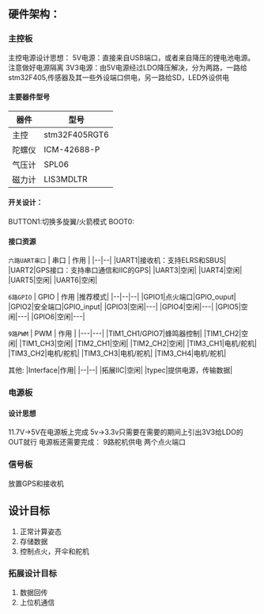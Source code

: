 ## 硬件架构：
### 主控板
主控电源设计思想：
5V电源：直接来自USB端口，或者来自降压的锂电池电源。注意做好电源隔离
3V3电源：由5V电源经过LDO降压解决，分为两路，一路给stm32F405,传感器及其一些外设端口供电，另一路给SD，LED外设供电

#### 主要器件型号
|器件|型号|
|----|----|
|主控|stm32F405RGT6|
|陀螺仪|ICM-42688-P|
|气压计|SPL06|
|磁力计|LIS3MDLTR|
#### 开关设计：
BUTTON1:切换多旋翼/火箭模式
BOOT0:
#### 接口资源
`六路UART串口`
|  串口  |  作用  |
|--|--|
|UART1|接收机：支持ELRS和SBUS|
|UART2|GPS接口：支持串口通信和IIC的GPS|
|UART3|空闲|
|UART4|空闲|
|UART5|空闲|
|UART6|空闲|

`6路GPIO`
|  GPIO  |  作用  |推荐模式|
|--|--|--|
|GPIO1|点火端口|GPIO_ouput|
|GPIO2|安全端口|GPIO_input|
|GPIO3|空闲|---|
|GPIO4|空闲|---|
|GPIO5|空闲|---|
|GPIO6|空闲|---|

`9路PWM`
| PWM | 作用 |
|---|---|
|TIM1_CH1/GPIO7|蜂鸣器控制|
|TIM1_CH2|空闲|
|TIM1_CH3|空闲|
|TIM2_CH1|空闲|
|TIM2_CH2|空闲|
|TIM3_CH1|电机/舵机|
|TIM3_CH2|电机/舵机|
|TIM3_CH3|电机/舵机|
|TIM3_CH4|电机/舵机|

其他:
|Interface|作用|
|--|--|
|拓展IIC|空闲|
|typec|提供电源，传输数据|

### 电源板
#### 设计思想
11.7V->5V在电源板上完成
5v->3.3v只需要在需要的期间上引出3V3给LDO的OUT就行
电源板还需要完成：
9路舵机供电
两个点火端口
### 信号板
放置GPS和接收机

## 设计目标
1. 正常计算姿态
2. 存储数据
3. 控制点火，开伞和舵机
### 拓展设计目标
1. 数据回传
2. 上位机通信

